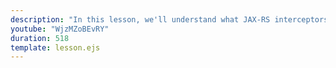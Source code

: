 ```yaml
---
description: "In this lesson, we'll understand what JAX-RS interceptors are, how they are different from filters, and how they work on the client as well as the server."
youtube: "WjzMZoBEvRY"
duration: 518
template: lesson.ejs
---
```

